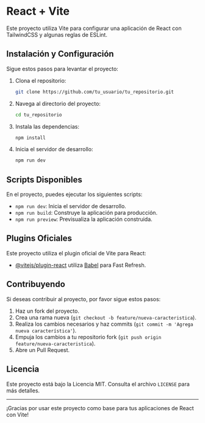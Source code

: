 # React + Vite

Este proyecto utiliza Vite para configurar una aplicación de React con TailwindCSS y algunas reglas de ESLint.

## Instalación y Configuración

Sigue estos pasos para levantar el proyecto:

1. Clona el repositorio:
    ```bash
    git clone https://github.com/tu_usuario/tu_repositorio.git
    ```

2. Navega al directorio del proyecto:
    ```bash
    cd tu_repositorio
    ```

3. Instala las dependencias:
    ```bash
    npm install
    ```

4. Inicia el servidor de desarrollo:
    ```bash
    npm run dev
    ```


## Scripts Disponibles

En el proyecto, puedes ejecutar los siguientes scripts:

- `npm run dev`: Inicia el servidor de desarrollo.
- `npm run build`: Construye la aplicación para producción.
- `npm run preview`: Previsualiza la aplicación construida.


## Plugins Oficiales

Este proyecto utiliza el plugin oficial de Vite para React:

- [@vitejs/plugin-react](https://github.com/vitejs/vite-plugin-react/blob/main/packages/plugin-react/README.md) utiliza [Babel](https://babeljs.io/) para Fast Refresh.

## Contribuyendo

Si deseas contribuir al proyecto, por favor sigue estos pasos:

1. Haz un fork del proyecto.
2. Crea una rama nueva (`git checkout -b feature/nueva-caracteristica`).
3. Realiza los cambios necesarios y haz commits (`git commit -m 'Agrega nueva característica'`).
4. Empuja los cambios a tu repositorio fork (`git push origin feature/nueva-caracteristica`).
5. Abre un Pull Request.

## Licencia

Este proyecto está bajo la Licencia MIT. Consulta el archivo `LICENSE` para más detalles.

---

¡Gracias por usar este proyecto como base para tus aplicaciones de React con Vite!
